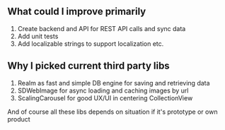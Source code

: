 ## What could I improve primarily

1. Create backend and API for REST API calls and sync data
2. Add unit tests
3. Add localizable strings to support localization
etc.

## Why I picked current third party libs

1. Realm as fast and simple DB engine for saving and retrieving data
2. SDWebImage for async loading and caching images by url
3. ScalingCarousel for good UX/UI in centering CollectionView

And of course all these libs depends on situation if it's prototype or own product









